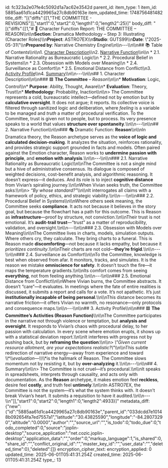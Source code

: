 id: fc323a2e07fe4c5092d1a7ac62e3542d
parent_id: 
item_type: 1
item_id: 5885aa61d1ca4429965a27c8db90163e
item_updated_time: 1748756481482
title_diff: "[{\"diffs\":[[1,\"THE COMMITTEE - REVISIONS\"]],\"start1\":0,\"start2\":0,\"length1\":0,\"length2\":25}]"
body_diff: "[{\"diffs\":[[1,\"# 📘 Character Function Report: THE COMMITTEE – REASON\\\n\\\n**Section**: Dramatica Methodology – Step 3: Illustrating (Character Roles)\\\n**Project**: ASTRO7EX\\\n**Studio**: GUTS99\\\n**Date**: \\\"2025-05-31\\\"\\\n**Prepared by**: Narrative Chemistry Engine\\\n\\\n---\\\n\\\n## 📚 Table of Contents\\\n\\\n1. [Character Description](#1-character-description)\\\n2. [Narrative Function](#2-narrative-function)\\\n\\\n   * 2.1. Narrative Rationality as Bureaucratic Logic\\\n   * 2.2. Procedural Belief in Systems\\\n   * 2.3. Obsession with Models over Meaning\\\n   * 2.4. Surveillance as Comfort\\\n   * 2.5. Emotional Distance from Conflict\\\n3. [Activity Profile](#3-activity-profile)\\\n4. [Summary](#4-summary)\\\n\\\n---\\\n\\\n## 1. Character Description\\\n\\\n### 🟦 **The Committee** – *Reason*\\\n\\\n* **Motivation**: Logic, Control\\\n* **Purpose**: Ability, Thought, Aware\\\n* **Evaluation**: Theory, Trust\\\n* **Methodology**: Probability, Inaction\\\n\\\n> The Committee represents a cold, bureaucratic intellect—defined not by emotion but by **calculative oversight**. It does not argue; it reports. Its collective voice is filtered through sanitized logic and deliberation, where *feeling* is a variable to be managed and *truth* a matter of procedural verification. To the Committee, trust is given not to people, but to process. Its very presence speaks to a world that values **structure over spontaneity**.\\\n\\\n---\\\n\\\n## 2. Narrative Function\\\n\\\n### 🎭 Dramatic Function: **Reason**\\\n\\\nIn Dramatica theory, the Reason archetype serves as the **voice of logic and calculated decision-making**. It analyzes the situation, reinforces rationality, and provides strategic support grounded in facts and models. Often paired against the Emotion character, Reason works to **undermine passion with principle**, and **emotion with analysis**.\\\n\\\n---\\\n\\\n### 2.1. Narrative Rationality as Bureaucratic Logic\\\n\\\nThe Committee is not a single mind but a hive of administrative consensus. Its dialogue is composed of weighted decisions, cost-benefit analysis, and algorithmic reasoning. It doesn’t express—it deduces. And its role is to inject **cognitive distance** from Vivian’s spiraling journey.\\\n\\\nWhen Vivian seeks truth, the Committee asks:\\\n\\\n> *“By whose standard?”*\\\n\\\nIt interrogates all claims with a framework of policy, ethics, and strategic viability.\\\n\\\n---\\\n\\\n### 2.2. Procedural Belief in Systems\\\n\\\nWhere others seek meaning, the Committee seeks **compliance**. It acts not because it believes in the story goal, but because the flowchart has a path for this outcome. This is Reason as **infrastructure**—proof by structure, not conviction.\\\n\\\nTheir trust is not emotional. It’s **audit-trail trust**—“trust” as a matter of reproducibility, validation, and oversight.\\\n\\\n---\\\n\\\n### 2.3. Obsession with Models over Meaning\\\n\\\nThe Committee lives in charts, models, simulation outputs. Where others cry, they calculate. They bring charts to a funeral. This is Reason made **discomforting**—not because it lacks empathy, but because it *prioritizes continuity*.\\\n\\\nTheir charts are not cold—**they’re frigid**.\\\n\\\n---\\\n\\\n### 2.4. Surveillance as Comfort\\\n\\\nTo the Committee, knowledge is best when observed from afar. It monitors, tracks, and simulates. It is the reason we mistake **omniscience for safety**. It doesn’t touch the fire—it maps the temperature gradients.\\\n\\\nIts comfort comes from seeing **everything**, not from feeling anything.\\\n\\\n---\\\n\\\n### 2.5. Emotional Distance from Conflict\\\n\\\nWhere Vivian burns, the Committee abstracts. It doesn’t “care”—it evaluates. In meetings where the fate of entire realities is discussed, it submits a report and calls for a vote. It’s not apathetic. It’s just **institutionally incapable of being personal**.\\\n\\\nThis distance becomes its narrative friction—it offers Vivian no warmth, no resonance—only protocols and consequence maps.\\\n\\\n---\\\n\\\n## 3. Activity Profile\\\n\\\n### 🟦 **The Committee’s Activities (Reason Function)**\\\n\\\nThe Committee participates in the narrative not through violence or temptation, but **analysis and oversight**. It responds to Vivian’s chaos with procedural delay, to her passion with calculation. In every scene where emotion erupts, it shows up with a statistical deviation report.\\\n\\\nIt interferes with progress not by pushing back, but by **reframing the question**:\\\n\\\n> *\\\"Given current resource allotment, are your expectations realistic?\\\"*\\\n\\\nThis subtle redirection of narrative energy—away from experience and toward \\\\*\\\\*evaluation—\\\\*\\\\*is the hallmark of Reason. The Committee slows momentum not by resisting it, but by **over-analyzing** it.\\\n\\\n---\\\n\\\n## 4. Summary\\\n\\\n> The Committee is not cruel—it’s procedural.\\\n\\\nIt speaks in spreadsheets, interprets through causality, and acts only with documentation. As the **Reason** archetype, it makes emotion feel **reckless**, desire feel **costly**, and truth feel **untimely**.\\\n\\\nIn ASTRO7EX, the Committee is not the system—it’s what the system thinks with. It doesn’t break Vivian’s heart. It submits a requisition to have it audited.\\\n\\\n---\\\n\"]],\"start1\":0,\"start2\":0,\"length1\":0,\"length2\":4933}]"
metadata_diff: {"new":{"id":"5885aa61d1ca4429965a27c8db90163e","parent_id":"033dcdd7e10148b092654fa7ed7557a1","latitude":"30.43825590","longitude":"-84.28073290","altitude":"0.0000","author":"","source_url":"","is_todo":0,"todo_due":0,"todo_completed":0,"source":"joplin-desktop","source_application":"net.cozic.joplin-desktop","application_data":"","order":0,"markup_language":1,"is_shared":0,"share_id":"","conflict_original_id":"","master_key_id":"","user_data":"","deleted_time":0},"deleted":[]}
encryption_cipher_text: 
encryption_applied: 0
updated_time: 2025-06-01T05:41:31.254Z
created_time: 2025-06-01T05:41:31.254Z
type_: 13